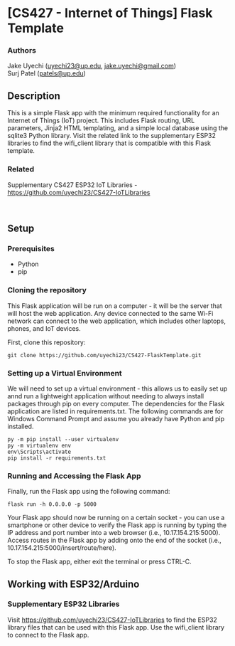 # **[CS427 - Internet of Things] Flask Template**

### **Authors**
Jake Uyechi (uyechi23@up.edu, jake.uyechi@gmail.com)\
Surj Patel (patels@up.edu)

## **Description**
This is a simple Flask app with the minimum required functionality for an Internet of Things (IoT) project. This includes Flask routing, URL parameters, 
Jinja2 HTML templating, and a simple local database using the sqlite3 Python library. Visit the related link to the supplementary ESP32 libraries to find
the wifi_client library that is compatible with this Flask template.

### **Related**
Supplementary CS427 ESP32 IoT Libraries - https://github.com/uyechi23/CS427-IoTLibraries

<br>

## **Setup**

### **Prerequisites**
- Python
- pip

### **Cloning the repository**
This Flask application will be run on a computer - it will be the server that will host the web application. Any device connected to the same Wi-Fi network can 
connect to the web application, which includes other laptops, phones, and IoT devices.

First, clone this repository:
```
git clone https://github.com/uyechi23/CS427-FlaskTemplate.git
```

### **Setting up a Virtual Environment**
We will need to set up a virtual environment - this allows us to easily set up annd run a lightweight application without needing to always install packages
through pip on every computer. The dependencies for the Flask application are listed in requirements.txt. The following commands are for Windows Command Prompt
and assume you already have Python and pip installed.
```
py -m pip install --user virtualenv
py -m virtualenv env
env\Scripts\activate
pip install -r requirements.txt
```

### **Running and Accessing the Flask App**
Finally, run the Flask app using the following command:
```
flask run -h 0.0.0.0 -p 5000
```

Your Flask app should now be running on a certain socket - you can use a smartphone or other device to verify the Flask app is running by typing the IP address
and port number into a web browser (i.e., 10.17.154.215:5000). Access routes in the Flask app by adding onto the end of the socket (i.e., 10.17.154.215:5000/insert/route/here).

To stop the Flask app, either exit the terminal or press CTRL-C.

## **Working with ESP32/Arduino**

### **Supplementary ESP32 Libraries**
Visit https://github.com/uyechi23/CS427-IoTLibraries to find the ESP32 library files that can be used with this Flask app. Use the wifi_client library to connect to
the Flask app.
